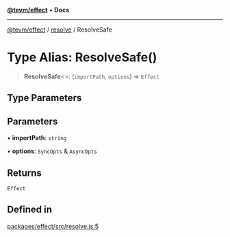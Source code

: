 [**@tevm/effect**](../../README.md) • **Docs**

***

[@tevm/effect](../../modules.md) / [resolve](../README.md) / ResolveSafe

# Type Alias: ResolveSafe()

> **ResolveSafe**\<\>: (`importPath`, `options`) => `Effect`

## Type Parameters

## Parameters

• **importPath**: `string`

• **options**: `SyncOpts` & `AsyncOpts`

## Returns

`Effect`

## Defined in

[packages/effect/src/resolve.js:5](https://github.com/qbzzt/tevm-monorepo/blob/main/packages/effect/src/resolve.js#L5)

